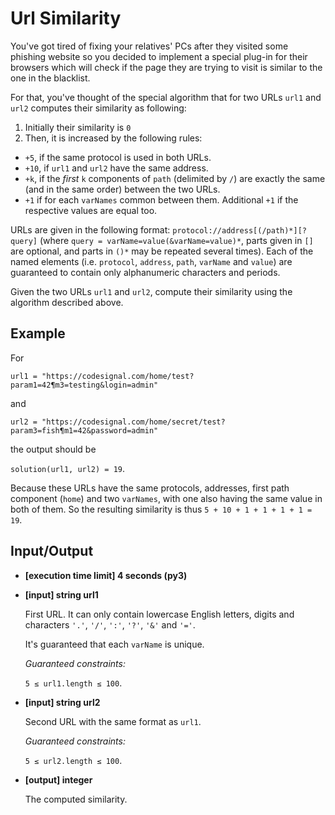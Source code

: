 # Url Similarity

You've got tired of fixing your relatives' PCs after they visited some phishing website so you decided to implement a special plug-in for their browsers which will check if the page they are trying to visit is similar to the one in the blacklist.

For that, you've thought of the special algorithm that for two URLs `url1` and `url2` computes their similarity as following:

1. Initially their similarity is `0`
2. Then, it is increased by the following rules:
- `+5`, if the same protocol is used in both URLs.
- `+10`, if `url1` and `url2` have the same address.
- `+k`, if the *first* `k` components of `path` (delimited by `/`) are exactly the same (and in the same order) between the two URLs.
- `+1` if for each `varNames` common between them. Additional `+1` if the respective values are equal too.

URLs are given in the following format: `protocol://address[(/path)*][?query]` (where `query = varName=value(&varName=value)*`, parts given in `[]` are optional, and parts in `()*` may be repeated several times). Each of the named elements (i.e. `protocol`, `address`, `path`, `varName` and `value`) are guaranteed to contain only alphanumeric characters and periods.

Given the two URLs `url1` and `url2`, compute their similarity using the algorithm described above.

## Example

For
<pre style="white-space:pre;">
<code>url1 = "https://codesignal.com/home/test?param1=42&param3=testing&login=admin"</code></pre>

and

<pre style="white-space:pre;">
<code>url2 = "https://codesignal.com/home/secret/test?param3=fish&param1=42&password=admin"</code></pre>

the output should be

`solution(url1, url2) = 19`.

Because these URLs have the same protocols, addresses, first path component (`home`) and two `varNames`, with one also having the same value in both of them.
So the resulting similarity is thus `5 + 10 + 1 + 1 + 1 + 1 = 19`.

## Input/Output

- **[execution time limit] 4 seconds (py3)**

- **[input] string url1**

	First URL. It can only contain lowercase English letters, digits and characters `'.'`, `'/'`, `':'`, `'?'`, `'&'` and `'='`.

	It's guaranteed that each `varName` is unique.

	*Guaranteed constraints:*

	`5 ≤ url1.length ≤ 100`.

- **[input] string url2**

	Second URL with the same format as `url1`.

	*Guaranteed constraints:*

	`5 ≤ url2.length ≤ 100`.

- **[output] integer**

	The computed similarity.
